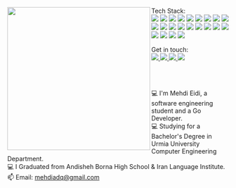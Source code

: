<p>
   <img width=325 align="left" src="https://github-readme-stats.vercel.app/api/top-langs/?username=MehdiEidi&title_color=61dafb&text_color=ffffff&icon_color=61dafb&bg_color=20232a&langs_count=10&layout=compact&border_color=61dafb&hide_border=true&exclude_repo=museum-management-system&hide=Batchfile,html,css" />

   <p>
      Tech Stack:<br>
      <img src="https://img.shields.io/badge/-Go-29BEB0?style=flat-square&logo=Go&logoColor=white"/>
      <img src="https://img.shields.io/badge/-Linux-f0db4f?style=flat-square&logo=Linux&logoColor=black"/>
      <img src="https://img.shields.io/badge/-Debian-A80030?style=flat-square&logo=Debian&logoColor=white"/>
      <img src="https://img.shields.io/badge/-vscode-23A9F2?style=flat-square&logo=Visual%20Studio%20Code&logoColor=white"/>
      <img src="https://img.shields.io/badge/-Docker-1C78C0?style=flat-square&logo=Docker&logoColor=white"/>
      <img src="https://img.shields.io/badge/-Git-F44D27?style=flat-square&logo=Git&logoColor=white"/>
      <img src="https://img.shields.io/badge/-PostgreSQL-1C78C0?style=flat-square&logo=Postgresql&logoColor=white"/>
      <img src="https://img.shields.io/badge/-Github-181717?style=flat-square&logo=GitHub&logoColor=white"/>
      <img src="https://img.shields.io/badge/-Algorithms-1C78C0?style=flat-square&logo=Algorithms&logoColor=white"/>
      <img src="https://img.shields.io/badge/-Data%20Structures-E4405F?style=flat-square&logo=DataStructures&logoColor=white"/>
      <img src="https://img.shields.io/badge/-787574?style=flat-square&logo=C&logoColor=white"/>
      <img src="https://img.shields.io/badge/-Java-f89820?style=flat-square&logo=Java&logoColor=black"/>
      <img src="https://img.shields.io/badge/-Javascript-f0db4f?style=flat-square&logo=Javascript&logoColor=323330"/>
      <img src="https://img.shields.io/badge/-Assembly-E34F26?style=flat-square&logo=Assembly&logoColor=white"/>
      <img src="https://img.shields.io/badge/-VHDL-4C5459?style=flat-square&logo=VHDL&logoColor=white"/>
      <img src="https://img.shields.io/badge/-Arduino-23A9F2?style=flat-square&logo=Arduino&logoColor=white"/>
      <img src="https://img.shields.io/badge/-JSON-4C5459?style=flat-square&logo=JSON&logoColor=white"/>
      <img src="https://img.shields.io/badge/-Insomnia-5849BE?style=flat-square&logo=Insomnia&logoColor=white"/>
      <img src="https://img.shields.io/badge/-NPM-CB3837?style=flat-square&logo=NPM&logoColor=white"/>
      <img src="https://img.shields.io/badge/-MySQL-F29111?style=flat-square&logo=MySQL&logoColor=white"/>
      <img src="https://img.shields.io/badge/-HTML5-E34F26?style=flat-square&logo=HTML5&logoColor=white"/>
      <img src="https://img.shields.io/badge/-CSS3-1572B6?style=flat-square&logo=CSS3&logoColor=white"/> 
   </p>
   
   <p>
   Get in touch:<br/>
   <a href="https://linkedin.com/in/mehdieidi">
      <img src="https://img.shields.io/badge/linkedin-0077B5.svg?style=for-the-badge&logo=linkedin&logoColor=white"/>
   </a>
   <a href="https://instagram.com/mehdieidi.q">
      <img src="https://img.shields.io/badge/instagram-E4405F.svg?style=for-the-badge&logo=instagram&logoColor=white"/>
   </a>
   <a href="https://t.me/mehdi_eidi">
      <img src="https://img.shields.io/badge/telegram-1DA1F2.svg?style=for-the-badge&logo=telegram&logoColor=ffffff"/>
   </a>
   <a href="mailto: mehdiadq@gmail.com?subject=[GitHub]">
      <img src="https://img.shields.io/badge/e‑mail-D14836.svg?style=for-the-badge&logo=GMail&logoColor=white"/>
   </a>
<!--    <a href="https://twitter.com/goto_mehdi">
      <img src="https://img.shields.io/badge/twitter-1DA1F2.svg?style=for-the-badge&logo=twitter&logoColor=white"/>
   </a> -->
   </p>
</p>



<br>

<!-- <img src="https://visitor-badge.laobi.icu/badge?page_id=MehdiEidi.MehdiEidi"> -->

<br>

<p>
   💻 I'm Mehdi Eidi, a software engineering student and a Go Developer.<br>
   💻 Studying for a Bachelor's Degree in Urmia University Computer Engineering Department.<br>
   💻 I Graduated from Andisheh Borna High School & Iran Language Institute.<br>
   📫 Email: <a href="mailto: mehdiadq@gmail.com">mehdiadq@gmail.com</a>
</p>
